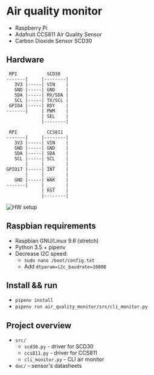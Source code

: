 # Air quality monitor

 * Raspberry Pi
 * Adafruit CCS811 Air Quality Sensor
 * Carbon Dioxide Sensor SCD30

## Hardware
```
 RPI           SCD30
-------|     |--------| 
   3V3 |-----| VIN    |
   GND |-----| GND    |
   SDA |-----| RX/SDA |
   SCL |-----| TX/SCL |
 GPIO4 |-----| RDY    |
-------|     | PWM    |
             | SEL    |
             |--------|
 
 RPI           CCS811
-------|     |--------| 
   3V3 |-----| VIN    |
   GND |-----| GND    |
   SDA |-----| SDA    |
   SCL |-----| SCL    |
       |     | ___    |
GPIO17 |-----| INT    |
       |     | ___    | 
   GND |-----| WAK    |
-------|     | ___    |
             | RST    |
             |--------|
```

![HW setup](https://pp.userapi.com/c846523/v846523934/1421eb/8oMh4Csg5aQ.jpg)

## Raspbian requirements
* Raspbian GNU/Linux 9.6 (stretch)
* Python 3.5 + pipenv
* Decrease I2C speed:
  * `sudo nano /boot/config.txt`
  * Add `dtparam=i2c_baudrate=10000`

## Install && run
* `pipenv install`
* `pipenv run air_quality_monitor/src/cli_monitor.py`

## Project overview
* `src/`
  * `scd30.py` - driver for SCD30
  * `ccs811.py` - driver for CCS811
  * `cli_monitor.py` - CLI air monitor
* `doc/` - sensor's datasheets

